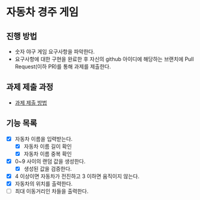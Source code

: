 # 자동차 경주 게임
## 진행 방법
* 숫자 야구 게임 요구사항을 파악한다.
* 요구사항에 대한 구현을 완료한 후 자신의 github 아이디에 해당하는 브랜치에 Pull Request(이하 PR)를 통해 과제를 제출한다.

## 과제 제출 과정
* [과제 제출 방법](https://github.com/next-step/nextstep-docs/tree/master/precourse)

## 기능 목록
- [X] 자동차 이름을 입력받는다.
  - [X] 자동차 이름 길이 확인
  - [X] 자동차 이름 중복 확인
- [X] 0~9 사이의 랜덤 값을 생성한다.
  - [X] 생성된 값을 검증한다.
- [X] 4 이상이면 자동차가 전진하고 3 이하면 움직이지 않는다.
- [X] 자동차의 위치를 출력한다.
- [ ] 최대 이동거리인 차들을 출력한다.
